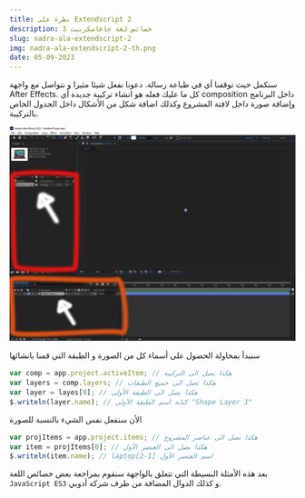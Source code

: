 ```yaml
---
title: نظرة على Extendscript 2
description: خصائص لغة جافاسكريبت 3
slug: nadra-ala-extendscript-2
img: nadra-ala-extendscript-2-th.png
date: 05-09-2023
---
```

سنكمل حيث توقفنا أي في طباعة رسالة. دعونا نفعل شيئا مثيرا و نتواصل مع واجهة After Effects. كل ما عليك فعله هو انشاء تركيبة جديدة أي composition داخل البرنامج وإضافة صورة داخل لافتة المشروع وكذلك اضافة شكل من الأشكال داخل الجدول الخاص بالتركيبة.

![project+timeline_screenshot](project+timeline_screenshot.png)

سنبدأ بمحاولة الحصول على أسماء كل من الصورة و الطبقة التي قمنا بانشائها

```js
var comp = app.project.activeItem; // هكذا نصل الى التركيبة
var layers = comp.layers; // هكذا نصل الى جميع الطبقات
var layer = layes[0]; // هكذا نصل الى الطبقة الأولى
$.writeln(layer.name); // كتابة اسم الطبقة الأولى "Shape Layer 1"
```

الأن سنفعل نفس الشيء بالنسبة للصورة
```js
var projItems = app.project.items; // هكذا نصل الى عناصر المشروع
var item = projItems[0]; // هكذا نصل الى العنصر الأول
$.writeln(item.name); // laptopاسم العنصر الأول [1-2]
```

بعد هذه الأمثلة البسيطة التي تتعلق بالواجهة سنقوم بمراجعة بعض خصائص اللغة  `JavaScript ES3` و كذلك الدوال المضافة من طرف شركة أدوبي.
#### 